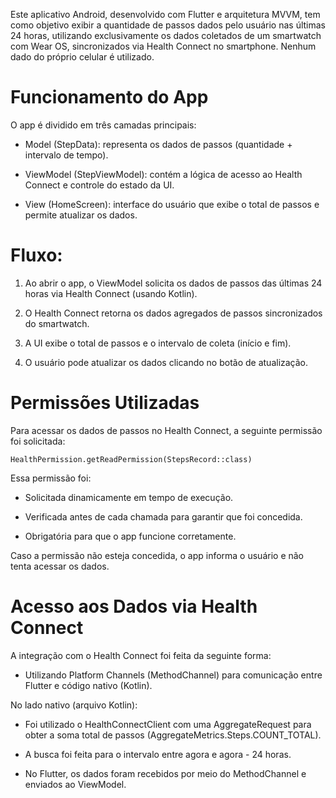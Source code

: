 Este aplicativo Android, desenvolvido com Flutter e arquitetura MVVM, tem como objetivo exibir a quantidade de passos dados pelo usuário nas últimas 24 horas, utilizando exclusivamente os dados coletados de um smartwatch com Wear OS, sincronizados via Health Connect no smartphone. Nenhum dado do próprio celular é utilizado.

# Funcionamento do App
O app é dividido em três camadas principais:

- Model (StepData): representa os dados de passos (quantidade + intervalo de tempo).

- ViewModel (StepViewModel): contém a lógica de acesso ao Health Connect e controle do estado da UI.

- View (HomeScreen): interface do usuário que exibe o total de passos e permite atualizar os dados.

# Fluxo:
1. Ao abrir o app, o ViewModel solicita os dados de passos das últimas 24 horas via Health Connect (usando Kotlin).

2. O Health Connect retorna os dados agregados de passos sincronizados do smartwatch.

3. A UI exibe o total de passos e o intervalo de coleta (início e fim).

4. O usuário pode atualizar os dados clicando no botão de atualização.

# Permissões Utilizadas
Para acessar os dados de passos no Health Connect, a seguinte permissão foi solicitada:

`HealthPermission.getReadPermission(StepsRecord::class)`

Essa permissão foi:

- Solicitada dinamicamente em tempo de execução.

- Verificada antes de cada chamada para garantir que foi concedida.

- Obrigatória para que o app funcione corretamente.

Caso a permissão não esteja concedida, o app informa o usuário e não tenta acessar os dados.

# Acesso aos Dados via Health Connect
A integração com o Health Connect foi feita da seguinte forma:

- Utilizando Platform Channels (MethodChannel) para comunicação entre Flutter e código nativo (Kotlin).

No lado nativo (arquivo Kotlin):

- Foi utilizado o HealthConnectClient com uma AggregateRequest para obter a soma total de passos (AggregateMetrics.Steps.COUNT_TOTAL).

- A busca foi feita para o intervalo entre agora e agora - 24 horas.

- No Flutter, os dados foram recebidos por meio do MethodChannel e enviados ao ViewModel.